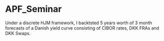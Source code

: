 # APF_Seminar
 Under a discrete HJM framework, I backtsted 5 years worth of 3 month forecasts of a Danish yield curve consisting of CIBOR rates, DKK FRAs and DKK Swaps.
